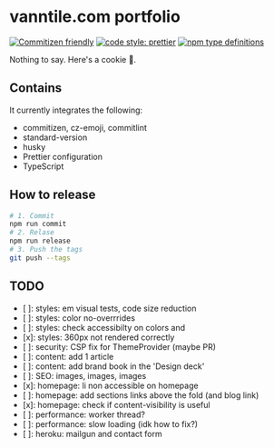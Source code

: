 # vanntile.com portfolio


[![Commitizen friendly](https://img.shields.io/badge/commitizen-friendly-brightgreen.svg)](http://commitizen.github.io/cz-cli/)
[![code style: prettier](https://img.shields.io/badge/code_style-prettier-ff69b4.svg)](https://github.com/prettier/prettier)
[![npm type definitions](https://img.shields.io/npm/types/typescript)](https://github.com/Microsoft/TypeScript)

Nothing to say. Here's a cookie 🍪.

## Contains

It currently integrates the following:

- commitizen, cz-emoji, commitlint
- standard-version
- husky
- Prettier configuration
- TypeScript

## How to release

```sh
# 1. Commit
npm run commit
# 2. Relase
npm run release
# 3. Push the tags
git push --tags
```

## TODO

- [ ]: styles: em visual tests, code size reduction
- [ ]: styles: color no-overrrides
- [ ]: styles: check accessibilty on colors and
- [x]: styles: 360px not rendered correctly
- [ ]: security: CSP fix for ThemeProvider (maybe PR)
- [ ]: content: add 1 article
- [ ]: content: add brand book in the 'Design deck'
- [ ]: SEO: images, images, images
- [x]: homepage: li non accessible on homepage
- [ ]: homepage: add sections links above the fold (and blog link)
- [x]: homepage: check if content-visibility is useful
- [ ]: performance: worker thread?
- [ ]: performance: slow loading (idk how to fix?)
- [ ]: heroku: mailgun and contact form
